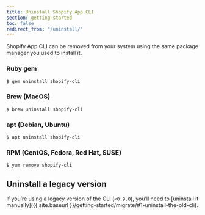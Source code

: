 ```yaml
---
title: Uninstall Shopify App CLI
section: getting-started
toc: false
redirect_from: "/uninstall/"
---
```


Shopify App CLI can be removed from your system using the same package manager you used to install it.

### Ruby gem

```console
$ gem uninstall shopify-cli
```

### Brew (MacOS)

```console
$ brew uninstall shopify-cli
```

### apt (Debian, Ubuntu)

```console
$ apt uninstall shopify-cli
```

### RPM (CentOS, Fedora, Red Hat, SUSE)

```console
$ yum remove shopify-cli
```

## Uninstall a legacy version

If you’re using a legacy version of the CLI (`<0.9.0`), you’ll need to [uninstall it manually]({{ site.baseurl }}/getting-started/migrate/#1-uninstall-the-old-cli).

